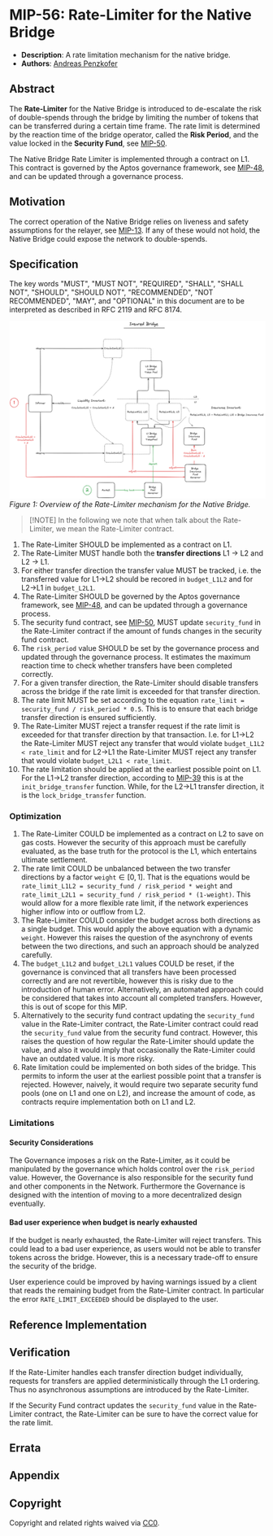 # MIP-56: Rate-Limiter for the Native Bridge
- **Description**: A rate limitation mechanism for the native bridge.
- **Authors**: [Andreas Penzkofer](mailto:andreas.penzkofer@movementlabs.xyz)

## Abstract

The **Rate-Limiter** for the Native Bridge is introduced to de-escalate the risk of double-spends through the bridge by limiting the number of tokens that can be transferred during a certain time frame. The rate limit is determined by the reaction time of the bridge operator, called the **Risk Period**, and the value locked in the **Security Fund**, see [MIP-50](https://github.com/movementlabsxyz/MIP/pull/50).

The Native Bridge Rate Limiter is implemented through a contract on L1. This contract is governed by the Aptos governance framework, see [MIP-48](https://github.com/movementlabsxyz/MIP/pull/48/), and can be updated through a governance process.

## Motivation

The correct operation of the Native Bridge relies on liveness and safety assumptions for the relayer, see [MIP-13](https://github.com/movementlabsxyz/MIP/tree/mip/security_falliblity/MIP/mip-46). If any of these would not hold, the Native Bridge could expose the network to double-spends.

## Specification


The key words "MUST", "MUST NOT", "REQUIRED", "SHALL", "SHALL NOT", "SHOULD", "SHOULD NOT", "RECOMMENDED", "NOT RECOMMENDED", "MAY", and "OPTIONAL" in this document are to be interpreted as described in RFC 2119 and RFC 8174.


![Overview](overview.png)
*Figure 1: Overview of the Rate-Limiter mechanism for the Native Bridge.*

> [!NOTE] In the following we note that when talk about the Rate-Limiter, we mean the Rate-Limiter contract.

1. The Rate-Limiter SHOULD be implemented as a contract on L1.
1. The Rate-Limiter MUST handle both the **transfer directions** L1 -> L2 and L2 -> L1. 
1. For either transfer direction the transfer value MUST be tracked, i.e. the transferred value for L1->L2 should be recored in `budget_L1L2` and for L2->L1 in `budget_L2L1`.
1. The Rate-Limiter SHOULD be governed by the Aptos governance framework, see [MIP-48](https://github.com/movementlabsxyz/MIP/pull/48/), and can be updated through a governance process.
1. The security fund contract, see [MIP-50](https://github.com/movementlabsxyz/MIP/pull/50), MUST update `security_fund` in the Rate-Limiter contract if the amount of funds changes in the security fund contract.
1. The `risk_period` value SHOULD be set by the governance process and updated through the governance process. It estimates the maximum reaction time to check whether transfers have been completed correctly.
1. For a given transfer direction, the Rate-Limiter should disable transfers across the bridge if the rate limit is exceeded for that transfer direction.
1. The rate limit MUST be set according to the equation `rate_limit = security_fund / risk_period * 0.5`. This is to ensure that each bridge transfer direction is ensured sufficiently.
1. The Rate-Limiter MUST reject a transfer request if the rate limit is exceeded for that transfer direction by that transaction. I.e. for L1->L2 the Rate-Limiter MUST reject any transfer that would violate `budget_L1L2 < rate_limit` and for L2->L1 the Rate-Limiter MUST reject any transfer that would violate `budget_L2L1 < rate_limit`.
1. The rate limitation should be applied at the earliest possible point on L1. For the L1->L2 transfer direction, according to [MIP-39](https://github.com/movementlabsxyz/MIP/pull/39) this is at the `init_bridge_transfer` function. While, for the L2->L1 transfer direction, it is the `lock_bridge_transfer` function.

### Optimization

1. The Rate-Limiter COULD be implemented as a contract on L2 to save on gas costs. However the security of this approach must be carefully evaluated, as the base truth for the protocol is the L1, which entertains ultimate settlement.
1. The rate limit COULD be unbalanced between the two transfer directions by a factor `weight`$\in [0,1]$. That is the equations would be `rate_limit_L1L2 = security_fund / risk_period * weight` and `rate_limit_L2L1 = security_fund / risk_period * (1-weight)`. This would allow for a more flexible rate limit, if the network experiences higher inflow into or outflow from L2.
1. The Rate-Limiter COULD consider the budget across both directions as a single budget. This would apply the above equation with a dynamic `weight`. However this raises the question of the asynchrony of events between the two directions, and such an approach should be analyzed carefully.
1. The `budget_L1L2` and `budget_L2L1` values COULD be reset, if the governance is convinced that all transfers have been processed correctly and are not revertible, however this is risky due to the introduction of human error. Alternatively, an automated approach could be considered that takes into account all completed transfers. However, this is out of scope for this MIP.
1. Alternatively to the security fund contract updating the `security_fund` value in the Rate-Limiter contract, the Rate-Limiter contract could read the `security_fund` value from the security fund contract. However, this raises the question of how regular the Rate-Limiter should update the value, and also it would imply that occasionally the Rate-Limiter could have an outdated value. It is more risky.
1. Rate limitation could be implemented on both sides of the bridge. This permits to inform the user at the earliest possible point that a transfer is rejected. However, naively, it would require two separate security fund pools (one on L1 and one on L2), and increase the amount of code, as contracts require implementation both on L1 and L2.

### Limitations

#### Security Considerations

The Governance imposes a risk on the Rate-Limiter, as it could be manipulated by the governance which holds control over the `risk_period` value. However, the Governance is also responsible for the security fund and other components in the Network. Furthermore the Governance is designed with the intention of moving to a more decentralized design eventually.

#### Bad user experience when budget is nearly exhausted

If the budget is nearly exhausted, the Rate-Limiter will reject transfers. This could lead to a bad user experience, as users would not be able to transfer tokens across the bridge. However, this is a necessary trade-off to ensure the security of the bridge. 

User experience could be improved by having warnings issued by a client that reads the remaining budget from the Rate-Limiter contract. In particular the error `RATE_LIMIT_EXCEEDED` should be displayed to the user.

## Reference Implementation

## Verification

If the Rate-Limiter handles each transfer direction budget individually, requests for transfers are applied deterministically through the L1 ordering. Thus no asynchronous assumptions are introduced by the Rate-Limiter.

If the Security Fund contract updates the `security_fund` value in the Rate-Limiter contract, the Rate-Limiter can be sure to have the correct value for the rate limit.

## Errata

## Appendix

## Copyright

Copyright and related rights waived via [CC0](../LICENSE.md).